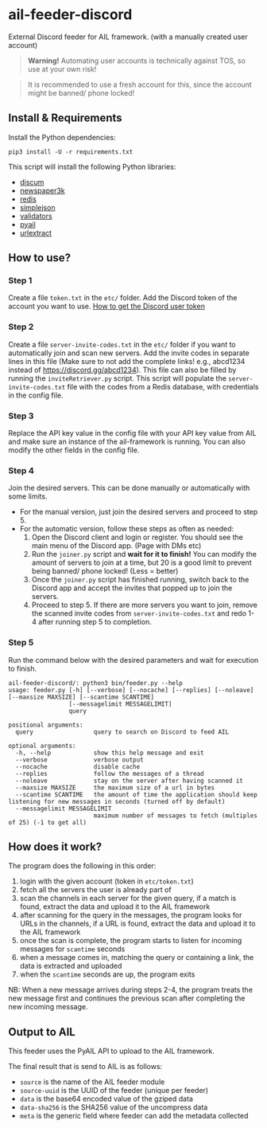 # ail-feeder-discord

External Discord feeder for AIL framework. (with a manually created user account)

> **Warning!** Automating user accounts is technically against TOS, so use at your own risk!

>It is recommended to use a fresh account for this, since the account might be banned/ phone locked!

## Install & Requirements

Install the Python dependencies:

```
pip3 install -U -r requirements.txt
```

This script will install the following Python libraries:
- [discum](https://github.com/Merubokkusu/Discord-S.C.U.M)
- [newspaper3k](https://github.com/codelucas/newspaper)
- [redis](https://github.com/andymccurdy/redis-py)
- [simplejson](https://github.com/simplejson/simplejson)
- [validators](https://github.com/kvesteri/validators)
- [pyail](https://github.com/ail-project/PyAIL)
- [urlextract](https://github.com/lipoja/URLExtract)

## How to use?

### Step 1

Create a file `token.txt` in the `etc/` folder. Add the Discord token of the account you want to use. 
[How to get the Discord user token](https://github.com/Tyrrrz/DiscordChatExporter/wiki/Obtaining-Token-and-Channel-IDs)

### Step 2

Create a file `server-invite-codes.txt` in the `etc/` folder if you want to automatically join and scan new servers. Add the invite codes in separate lines in this file (Make sure to not add the complete links! e.g., abcd1234 instead of https://discord.gg/abcd1234). This file can also be filled by running the `inviteRetriever.py` script. This script will populate the `server-invite-codes.txt` file with the codes from a Redis database, with credentials in the config file.

### Step 3

Replace the API key value in the config file with your API key value from AIL and make sure an instance of the ail-framework is running. You can also modify the other fields in the config file.

### Step 4

Join the desired servers. This can be done manually or automatically with some limits.
* For the manual version, just join the desired servers and proceed to step 5.
* For the automatic version, follow these steps as often as needed:
    1. Open the Discord client and login or register. You should see the main menu of the Discord app. (Page with DMs etc)
    2. Run the `joiner.py` script and **wait for it to finish!** You can modify the amount of servers to join at a time, but 20 is a good limit to prevent being banned/ phone locked! (Less = better)
    3. Once the `joiner.py` script has finished running, switch back to the Discord app and accept the invites that popped up to join the servers.
    4. Proceed to step 5. If there are more servers you want to join, remove the scanned invite codes from `server-invite-codes.txt` and redo 1-4 after running step 5 to completion.

### Step 5

Run the command below with the desired parameters and wait for execution to finish.

```
ail-feeder-discord/: python3 bin/feeder.py --help
usage: feeder.py [-h] [--verbose] [--nocache] [--replies] [--noleave] [--maxsize MAXSIZE] [--scantime SCANTIME]
                 [--messagelimit MESSAGELIMIT]
                 query

positional arguments:
  query                 query to search on Discord to feed AIL

optional arguments:
  -h, --help            show this help message and exit
  --verbose             verbose output
  --nocache             disable cache
  --replies             follow the messages of a thread
  --noleave             stay on the server after having scanned it
  --maxsize MAXSIZE     the maximum size of a url in bytes
  --scantime SCANTIME   the amount of time the application should keep listening for new messages in seconds (turned off by default)
  --messagelimit MESSAGELIMIT
                        maximum number of messages to fetch (multiples of 25) (-1 to get all)
```

## How does it work?

The program does the following in this order:

1. login with the given account (token in `etc/token.txt`)
2. fetch all the servers the user is already part of
3. scan the channels in each server for the given query, if a match is found, extract the data and upload it to the AIL framework
4. after scanning for the query in the messages, the program looks for URLs in the channels, if a URL is found, extract the data and upload it to the AIL framework
5. once the scan is complete, the program starts to listen for incoming messages for `scantime` seconds
6. when a message comes in, matching the query or containing a link, the data is extracted and uploaded
7. when the `scantime` seconds are up, the program exits

NB: When a new message arrives during steps 2-4, the program treats the new message first and continues the previous scan after completing the new incoming message.

## Output to AIL

This feeder uses the PyAIL API to upload to the AIL framework.

The final result that is send to AIL is as follows:
- `source` is the name of the AIL feeder module
- `source-uuid` is the UUID of the feeder (unique per feeder)
- `data` is the base64 encoded value of the gziped data
- `data-sha256` is the SHA256 value of the uncompress data
- `meta` is the generic field where feeder can add the metadata collected